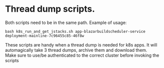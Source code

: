 # Thread dump scripts.

Both scripts need to be in the same path. Example of usage:
```
bash k8s_run_and_get_jstacks.sh app-blazarbuildscheduler-service deployment-mainline-7c96455c85-46f8w
```

These scripts are handy when a thread dump is needed for k8s apps. It will automagically take 3 thread dumps,
archive them and download them. Make sure to use/be authenticated to the correct cluster before invoking the scripts



